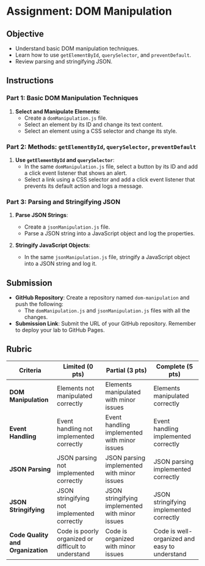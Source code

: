 # Assignment: DOM Manipulation

## Objective

- Understand basic DOM manipulation techniques.
- Learn how to use `getElementById`, `querySelector`, and `preventDefault`.
- Review parsing and stringifying JSON.

## Instructions

### Part 1: Basic DOM Manipulation Techniques

1. **Select and Manipulate Elements**:
   - Create a `domManipulation.js` file.
   - Select an element by its ID and change its text content.
   - Select an element using a CSS selector and change its style.

### Part 2: Methods: `getElementById`, `querySelector`, `preventDefault`

1. **Use `getElementById` and `querySelector`**:
   - In the same `domManipulation.js` file, select a button by its ID and add a click event listener that shows an alert.
   - Select a link using a CSS selector and add a click event listener that prevents its default action and logs a message.

### Part 3: Parsing and Stringifying JSON

1. **Parse JSON Strings**:

   - Create a `jsonManipulation.js` file.
   - Parse a JSON string into a JavaScript object and log the properties.

2. **Stringify JavaScript Objects**:
   - In the same `jsonManipulation.js` file, stringify a JavaScript object into a JSON string and log it.

## Submission

- **GitHub Repository**: Create a repository named `dom-manipulation` and push the following:
  - The `domManipulation.js` and `jsonManipulation.js` files with all the changes.
- **Submission Link**: Submit the URL of your GitHub repository. Remember to deploy your lab to GitHub Pages.

## Rubric

| Criteria                          | Limited (0 pts)                                     | Partial (3 pts)                                 | Complete (5 pts)                              |
| --------------------------------- | --------------------------------------------------- | ----------------------------------------------- | --------------------------------------------- |
| **DOM Manipulation**              | Elements not manipulated correctly                  | Elements manipulated with minor issues          | Elements manipulated correctly                |
| **Event Handling**                | Event handling not implemented correctly            | Event handling implemented with minor issues    | Event handling implemented correctly          |
| **JSON Parsing**                  | JSON parsing not implemented correctly              | JSON parsing implemented with minor issues      | JSON parsing implemented correctly            |
| **JSON Stringifying**             | JSON stringifying not implemented correctly         | JSON stringifying implemented with minor issues | JSON stringifying implemented correctly       |
| **Code Quality and Organization** | Code is poorly organized or difficult to understand | Code is organized with minor issues             | Code is well-organized and easy to understand |
